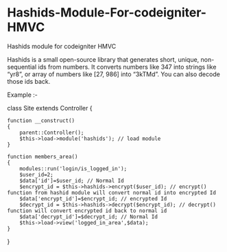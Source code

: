 # Hashids-Module-For-codeigniter-HMVC
Hashids module for codeigniter HMVC

Hashids is a small open-source library that generates short, unique, non-sequential ids from numbers.
It converts numbers like 347 into strings like “yr8”, or array of numbers like [27, 986] into “3kTMd”.
You can also decode those ids back.

Example :-

class Site extends Controller 
{

	function __construct()
	{
		parent::Controller();
		$this->load->module('hashids'); // load module
	}
	
	function members_area()
	{
		modules::run('login/is_logged_in');
		$user_id=2;
		$data['id']=$user_id; // Normal Id 
		$encrypt_id = $this->hashids->encrypt($user_id); // encrypt() function from hashid module will convert normal id into encrypted Id
		$data['encrypt_id']=$encrypt_id; // encrypted Id
		$decrypt_id = $this->hashids->decrypt($encrypt_id); // decrypt() function will convert encrypted id back to normal id 
		$data['decrypt_id']=$decrypt_id; // Normal Id
		$this->load->view('logged_in_area',$data);
	}
}
